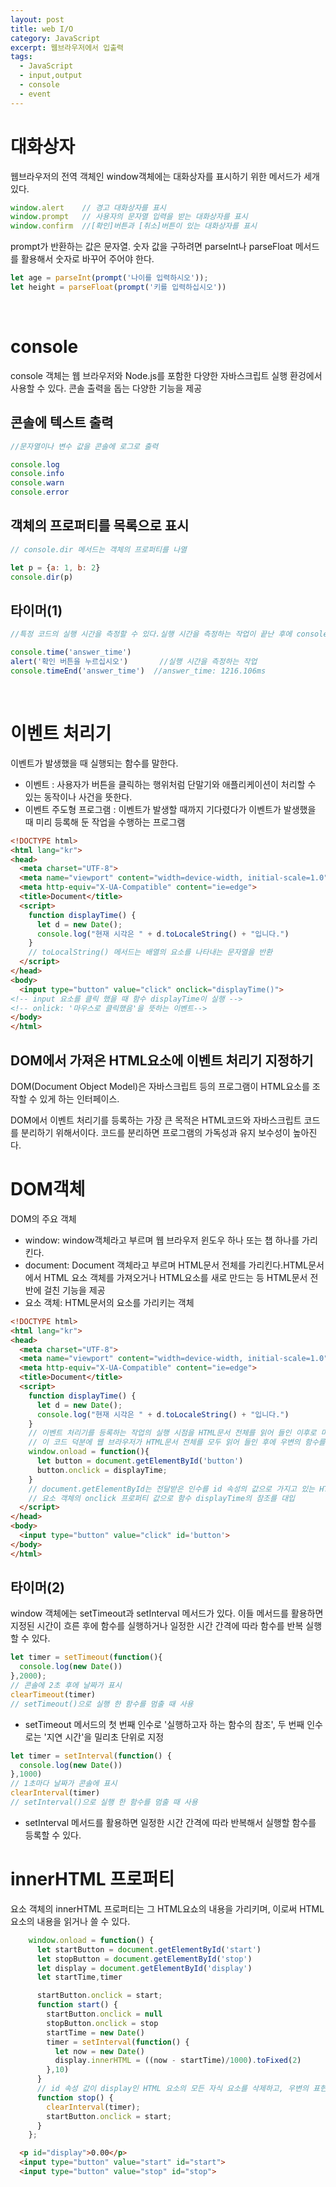 ```yaml
---
layout: post
title: web I/O
category: JavaScript
excerpt: 웹브라우저에서 입출력
tags:
  - JavaScript 
  - input,output
  - console
  - event
---
```


# 대화상자
웹브라우저의 전역 객체인 window객체에는 대화상자를 표시하기 위한 메서드가 세개 있다.

```js
window.alert    // 경고 대화상자를 표시
window.prompt   // 사용자의 문자열 입력을 받는 대화상자를 표시
window.confirm  //[확인]버튼과 [취소]버튼이 있는 대화상자를 표시
```
prompt가 반환하는 값은 문자열. 숫자 값을 구하려면 parseInt나 parseFloat 메서드를 활용해서 숫자로 바꾸어 주어야 한다.

```js
let age = parseInt(prompt('나이를 입력하시오'));
let height = parseFloat(prompt('키를 입력하십시오'))
```
<br>

# console
console 객체는 웹 브라우저와 Node.js를 포함한 다양한 자바스크립트 실행 환겅에서 사용할 수 있다. 콘솔 출력을 돕는 다양한 기능을 제공

## 콘솔에 텍스트 출력
```js
//문자열이나 변수 값을 콘솔에 로그로 출력

console.log
console.info
console.warn
console.error
```

## 객체의 프로퍼티를 목록으로 표시
```js
// console.dir 메서드는 객체의 프로퍼티를 나열

let p = {a: 1, b: 2}
console.dir(p)
```

## 타이머(1)
```js
//특정 코드의 실행 시간을 측정할 수 있다.실행 시간을 측정하는 작업이 끝난 후에 console.timeEmd메서드에 타이머 이름을 인수로 넘겨서 호출하면 처리에 소요된 시간이 밀리초 단위로 표시

console.time('answer_time')
alert('확인 버튼을 누르십시오')       //실행 시간을 측정하는 작업
console.timeEnd('answer_time')  //answer_time: 1216.106ms
```

<br>

# 이벤트 처리기 
이벤트가 발생했을 때 실행되는 함수를 말한다.
- 이벤트 : 사용자가 버튼을 클릭하는 행위처럼 단말기와 애플리케이션이 처리할 수 있는 동작이나 사건을 뜻한다.
- 이벤트 주도형 프로그램 : 이벤트가 발생할 때까지 기다렸다가 이벤트가 발생했을 때 미리 등록해 둔 작업을 수행하는 프로그램

```html
<!DOCTYPE html>
<html lang="kr">
<head>
  <meta charset="UTF-8">
  <meta name="viewport" content="width=device-width, initial-scale=1.0">
  <meta http-equiv="X-UA-Compatible" content="ie=edge">
  <title>Document</title>
  <script>
    function displayTime() {
      let d = new Date();
      console.log("현재 시각은 " + d.toLocaleString() + "입니다.")
    }
    // toLocalString() 메서드는 배열의 요소를 나타내는 문자열을 반환
  </script>
</head>
<body>
  <input type="button" value="click" onclick="displayTime()">
<!-- input 요소를 클릭 했을 때 함수 displayTime이 실행 -->
<!-- onlick: '마우스로 클릭했음'을 뜻하는 이벤트-->
</body>
</html>
```
## DOM에서 가져온 HTML요소에 이벤트 처리기 지정하기
DOM(Document Object Model)은 자바스크립트 등의 프로그램이 HTML요소를 조작할 수 있게 하는 인터페이스.

DOM에서 이벤트 처리기를 등록하는 가장 큰 목적은 HTML코드와 자바스크립트 코드를 분리하기 위해서이다. 코드를 분리하면 프로그램의 가독성과 유지 보수성이 높아진다.
<br>

# DOM객체
DOM의 주요 객체
- window: window객체라고 부르며 웹 브라우저 윈도우 하나 또는 챕 하나를 가리킨다.
- document: Document 객체라고 부르며 HTML문서 전체를 가리킨다.HTML문서에서 HTML 요소 객체를 가져오거나 HTML요소를 새로 만드는 등 HTML문서 전반에 걸친 기능을 제공
- 요소 객체: HTML문서의 요소를 가리키는 객체

```html
<!DOCTYPE html>
<html lang="kr">
<head>
  <meta charset="UTF-8">
  <meta name="viewport" content="width=device-width, initial-scale=1.0">
  <meta http-equiv="X-UA-Compatible" content="ie=edge">
  <title>Document</title>
  <script>
    function displayTime() {
      let d = new Date();
      console.log("현재 시각은 " + d.toLocaleString() + "입니다.")
    }
    // 이벤트 처리기를 등록하는 작업의 실행 시점을 HTML문서 전체를 읽어 들인 이후로 미룬다. 이를 위해 window 객체의 onload 프로퍼티에 이벤트 처리기를 등록하는 작업을 수행하는 초기 설정 함수를 정의
    // 이 코드 덕분에 웹 브라우저가 HTML문서 전체를 모두 읽어 들인 후에 우변의 함수를 실행시킬 수 있다.
    window.onload = function(){
      let button = document.getElementById('button')
      button.onclick = displayTime;
    }
    // document.getElementById는 전달받은 인수를 id 속성의 값으로 가지고 있는 HTML요소의 요소 객체를 반환.만약 HTML 요소를 찾지 못하면 null을 반환. 
    // 요소 객체의 onclick 프로퍼티 값으로 함수 displayTime의 참조를 대입
  </script>
</head>
<body>
  <input type="button" value="click" id='button'>
</body>
</html>
```

## 타이머(2)
window 객체에는 setTimeout과 setInterval 메서드가 있다. 이들 메서드를 활용하면 지정된 시간이 흐른 후에 함수를 실행하거나 일정한 시간 간격에 따라 함수를 반복 실행할 수 있다.

```js
let timer = setTimeout(function(){
  console.log(new Date())
},2000);
// 콘솔에 2초 후에 날짜가 표시
clearTimeout(timer)
// setTimeout()으로 실행 한 함수를 멈출 때 사용
```
- setTimeout 메서드의 첫 번째 인수로 '실행하고자 하는 함수의 참조', 두 번째 인수로는 '지연 시간'을 밀리초 단위로 지정

```js
let timer = setInterval(function() {
  console.log(new Date())
},1000)
// 1초마다 날짜가 콘솔에 표시
clearInterval(timer)
// setInterval()으로 실행 한 함수를 멈출 때 사용
```
- setInterval 메서드를 활용하면 일정한 시간 간격에 따라 반복해서 실행할 함수를 등록할 수 있다.

# innerHTML 프로퍼티
요소 객체의 innerHTML 프로퍼티는 그 HTML요쇼의 내용을 가리키며, 이로써 HTML요소의 내용을 읽거나 쓸 수 있다.

```js
    window.onload = function() {
      let startButton = document.getElementById('start')
      let stopButton = document.getElementById('stop')
      let display = document.getElementById('display')
      let startTime,timer

      startButton.onclick = start;
      function start() {
        startButton.onclick = null
        stopButton.onclick = stop
        startTime = new Date()
        timer = setInterval(function() {
          let now = new Date()
          display.innerHTML = ((now - startTime)/1000).toFixed(2)
        },10)    
      }
      // id 속성 값이 display인 HTML 요소의 모든 자식 요소를 삭제하고, 우변의 표현식을 평가한 내용을 HTML코드로 바꾸어 대입
      function stop() {
        clearInterval(timer);
        startButton.onclick = start;
      }
    };
```
```html
  <p id="display">0.00</p>
  <input type="button" value="start" id="start">
  <input type="button" value="stop" id="stop">
```